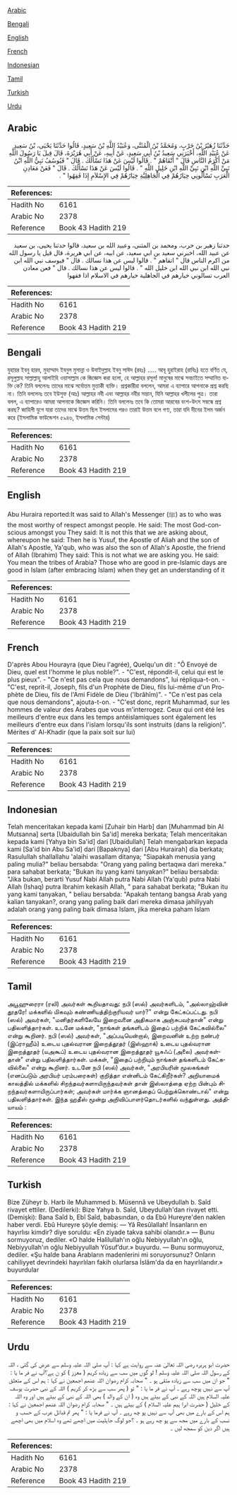 [Arabic](#arabic)

[Bengali](#bengali)

[English](#english)

[French](#french)

[Indonesian](#indonesian)

[Tamil](#tamil)

[Turkish](#turkish)

[Urdu](#urdu)

## Arabic


<div dir="rtl" lang="ar" style={{fontSize:'larger',backgroundColor:'#f8f9fa',padding:20}}>
حَدَّثَنَا زُهَيْرُ بْنُ حَرْبٍ، وَمُحَمَّدُ بْنُ الْمُثَنَّى، وَعُبَيْدُ اللَّهِ بْنُ سَعِيدٍ، قَالُوا حَدَّثَنَا يَحْيَى، بْنُ سَعِيدٍ عَنْ عُبَيْدِ اللَّهِ، أَخْبَرَنِي سَعِيدُ بْنُ أَبِي سَعِيدٍ، عَنْ أَبِيهِ، عَنْ أَبِي هُرَيْرَةَ، قَالَ قِيلَ يَا رَسُولَ اللَّهِ مَنْ أَكْرَمُ النَّاسِ قَالَ ‏"‏ أَتْقَاهُمْ ‏"‏ ‏.‏ قَالُوا لَيْسَ عَنْ هَذَا نَسْأَلُكَ ‏.‏ قَالَ ‏"‏ فَيُوسُفُ نَبِيُّ اللَّهِ ابْنُ نَبِيِّ اللَّهِ ابْنِ نَبِيِّ اللَّهِ ابْنِ خَلِيلِ اللَّهِ ‏"‏ ‏.‏ قَالُوا لَيْسَ عَنْ هَذَا نَسْأَلُكَ ‏.‏ قَالَ ‏"‏ فَعَنْ مَعَادِنِ الْعَرَبِ تَسْأَلُونِي خِيَارُهُمْ فِي الْجَاهِلِيَّةِ خِيَارُهُمْ فِي الإِسْلاَمِ إِذَا فَقِهُوا ‏"‏ ‏.‏
</div>
<div style={{backgroundColor:'#f8f9fa',padding:20, marginBottom: 10}}><table> <thead> <tr> <th>References:</th> <th></th> </tr> </thead> <tbody><tr><td>Hadith No</td><td>6161</td></tr><tr><td>Arabic No</td><td>2378</td></tr><tr><td>Reference</td><td>Book 43 Hadith 219</td></tr></tbody></table></div>


<div dir="rtl" lang="ar" style={{fontSize:'larger',backgroundColor:'#f8f9fa',padding:20}}>
حدثنا زهير بن حرب، ومحمد بن المثنى، وعبيد الله بن سعيد، قالوا حدثنا يحيى، بن سعيد عن عبيد الله، اخبرني سعيد بن ابي سعيد، عن ابيه، عن ابي هريرة، قال قيل يا رسول الله من اكرم الناس قال " اتقاهم " . قالوا ليس عن هذا نسالك . قال " فيوسف نبي الله ابن نبي الله ابن نبي الله ابن خليل الله " . قالوا ليس عن هذا نسالك . قال " فعن معادن العرب تسالوني خيارهم في الجاهلية خيارهم في الاسلام اذا فقهوا
</div>
<div style={{backgroundColor:'#f8f9fa',padding:20, marginBottom: 10}}><table> <thead> <tr> <th>References:</th> <th></th> </tr> </thead> <tbody><tr><td>Hadith No</td><td>6161</td></tr><tr><td>Arabic No</td><td>2378</td></tr><tr><td>Reference</td><td>Book 43 Hadith 219</td></tr></tbody></table></div>

## Bengali


<div dir="ltr" lang="bn" style={{fontSize:'larger',backgroundColor:'#f8f9fa',padding:20}}>
যুহায়র ইবনু হারব, মুহাম্মাদ ইবনুল মুসান্না ও উবাইদুল্লাহ ইবনু সাঈদ (রহঃ) ..... আবূ হুরাইরাহ (রাযিঃ) হতে বর্ণিত যে, রসূলুল্লাহ সাল্লাল্লাহু আলাইহি ওয়াসাল্লাম কে জিজ্ঞেস করা হলো, হে আল্লাহর রসূল! মানুষের মাঝে সবচাইতে সম্মানিত ব্যক্তি কে? তিনি বললেনঃ তাদের মাঝে সর্বোত্তম মুত্তাকী ব্যক্তি। প্রশ্নকারীরা বললেন, আমরা এ ব্যাপারে আপনাকে প্রশ্ন করছি না। তিনি বললেনঃ তবে ইউসুফ (আঃ) আল্লাহর নবী এবং আল্লাহর নবীর সন্তান, যিনি আল্লাহর খলীলের পুত্র। তারা বলল, এ ব্যাপারেও আমরা আপনাকে জিজ্ঞেস করিনি। তিনি বললেনঃ তবে কি তোমরা আরবের বংশ-উৎস সম্বন্ধে প্রশ্ন করছ? জাহিলী যুগে যারা তাদের মাঝে উত্তম ছিল ইসলামের পরও তারাই উত্তম বলে গণ্য, তারা যদি দীনের ইলম অর্জন করে (ইসলামিক ফাউন্ডেশন ৫৯৪৬, ইসলামিক সেন্টার)
</div>
<div style={{backgroundColor:'#f8f9fa',padding:20, marginBottom: 10}}><table> <thead> <tr> <th>References:</th> <th></th> </tr> </thead> <tbody><tr><td>Hadith No</td><td>6161</td></tr><tr><td>Arabic No</td><td>2378</td></tr><tr><td>Reference</td><td>Book 43 Hadith 219</td></tr></tbody></table></div>

## English


<div dir="ltr" lang="en" style={{fontSize:'larger',backgroundColor:'#f8f9fa',padding:20}}>
Abu Huraira reported:It was said to Allah's Messenger (ﷺ) as to who was the most worthy of respect amongst people. He said: The most God-conscious amongst you They said: It is not this that we are asking about, whereupon he said: Then he is Yusuf, the Apostle of Aliah and the son of Allah's Apostle, Ya'qub, who was also the son of Allah's Apostle, the friend of Allah (Ibrahim) They said: This is not what we are asking you. He said: You mean the tribes of Arabia? Those who are good in pre-Islamic days are good in Islam (after embracing Islam) when they get an understanding of it
</div>
<div style={{backgroundColor:'#f8f9fa',padding:20, marginBottom: 10}}><table> <thead> <tr> <th>References:</th> <th></th> </tr> </thead> <tbody><tr><td>Hadith No</td><td>6161</td></tr><tr><td>Arabic No</td><td>2378</td></tr><tr><td>Reference</td><td>Book 43 Hadith 219</td></tr></tbody></table></div>

## French


<div dir="ltr" lang="fr" style={{fontSize:'larger',backgroundColor:'#f8f9fa',padding:20}}>
D'après Abou Hourayra (que Dieu l'agrée), Quelqu'un dit : "Ô Envoyé de Dieu, quel est l'homme le plus noble?". - "C'est, répondit-il, celui qui est le plus pieux". - "Ce n'est pas cela que nous demandons", lui répliqua-t-on. - "C'est, reprit-il, Joseph, fils d'un Prophète de Dieu, fils lui-même d'un Prophète de Dieu, fils de l'Ami Fidèle de Dieu ('Ibrâhîm)". - "Ce n'est pas cela que nous demandons", ajouta-t-on. - "C'est donc, reprit Muhammad, sur les hommes de valeur des Arabes que vous m'interrogez. Ceux qui ont été les meilleurs d'entre eux dans les temps antéislamiques sont également les meilleurs d'entre eux dans l'islam lorsqu'ils sont instruits (dans la religion)". Mérites d' Al-Khadir (que la paix soit sur lui)
</div>
<div style={{backgroundColor:'#f8f9fa',padding:20, marginBottom: 10}}><table> <thead> <tr> <th>References:</th> <th></th> </tr> </thead> <tbody><tr><td>Hadith No</td><td>6161</td></tr><tr><td>Arabic No</td><td>2378</td></tr><tr><td>Reference</td><td>Book 43 Hadith 219</td></tr></tbody></table></div>

## Indonesian


<div dir="ltr" lang="id" style={{fontSize:'larger',backgroundColor:'#f8f9fa',padding:20}}>
Telah menceritakan kepada kami [Zuhair bin Harb] dan [Muhammad bin Al Mutsanna] serta [Ubaidullah bin Sa'id] mereka berkata; Telah menceritakan kepada kami [Yahya bin Sa'id] dari [Ubaidullah] Telah mengabarkan kepada kami [Sa'id bin Abu Sa'id] dari [Bapaknya] dari [Abu Hurairah] dia berkata; Rasulullah shallallahu 'alaihi wasallam ditanya; "Siapakah menusia yang paling mulia?" beliau bersabda: "Orang yang paling bertaqwa dari mereka." para sahabat berkata; "Bukan itu yang kami tanyakan?" beliau bersabda: "Jika bukan, berarti Yusuf Nabi Allah putra Nabi Allah (Ya'qub) putra Nabi Allah (Ishaq) putra Ibrahim kekasih Allah, " para sahabat berkata; "Bukan itu yang kami tanyakan, " beliau bersabda: "Apakah tentang bangsa Arab yang kalian tanyakan?, orang yang paling baik dari mereka dimasa jahiliyyah adalah orang yang paling baik dimasa Islam, jika mereka paham Islam
</div>
<div style={{backgroundColor:'#f8f9fa',padding:20, marginBottom: 10}}><table> <thead> <tr> <th>References:</th> <th></th> </tr> </thead> <tbody><tr><td>Hadith No</td><td>6161</td></tr><tr><td>Arabic No</td><td>2378</td></tr><tr><td>Reference</td><td>Book 43 Hadith 219</td></tr></tbody></table></div>

## Tamil


<div dir="ltr" lang="ta" style={{fontSize:'larger',backgroundColor:'#f8f9fa',padding:20}}>
அபூஹுரைரா (ரலி) அவர்கள் கூறியதாவது: நபி (ஸல்) அவர்களிடம், "அல்லாஹ்வின் தூதரே! மக்களில் மிகவும் கண்ணியத்திற்குரியவர் யார்?" என்று கேட்கப்பட்டது. நபி (ஸல்) அவர்கள், "மனிதர்களிலேயே இறைவனை அதிகமாக அஞ்சுபவர்தான்" என்று பதிலளித்தார்கள். உடனே மக்கள், "நாங்கள் தங்களிடம் இதைப் பற்றிக் கேட்கவில்லை" என்று கூறினர். நபி (ஸல்) அவர்கள், "அப்படியென்றால், இறைவனின் உற்ற நண்பர் (இப்ராஹீம்) உடைய புதல்வரான இறைத்தூதர் (இஸ்ஹாக்) உடைய புதல்வரான இறைத்தூதர் (யஅகூப்) உடைய புதல்வரான இறைத்தூதர் யூசுஃப் (அலை) அவர்கள்தான்" என்று பதிலளித்தார்கள். மக்கள், "இதைப் பற்றியும் நாங்கள் தங்களிடம் கேட்கவில்லை" என்று கூறினர். உடனே நபி (ஸல்) அவர்கள், "அரபியரின் மூலகங்கள் (எனப்படும் அரபியர் பரம்பரைகள்) குறித்தா என்னிடம் கேட்கிறீர்கள்? அறியாமைக் காலத்தில் மக்களில் சிறந்தவர்களாயிருந்தவர்கள் தான் இஸ்லாத்தை ஏற்ற பின்பும் சிறந்தவர்களாயிருப்பார்கள்; அவர்கள் மார்க்க ஞானத்தைப் பெற்றுக்கொண்டால்" என்று பதிலளித்தார்கள். இந்த ஹதீஸ் மூன்று அறிவிப்பாளர்தொடர்களில் வந்துள்ளது. அத்தியாயம் :
</div>
<div style={{backgroundColor:'#f8f9fa',padding:20, marginBottom: 10}}><table> <thead> <tr> <th>References:</th> <th></th> </tr> </thead> <tbody><tr><td>Hadith No</td><td>6161</td></tr><tr><td>Arabic No</td><td>2378</td></tr><tr><td>Reference</td><td>Book 43 Hadith 219</td></tr></tbody></table></div>

## Turkish


<div dir="ltr" lang="tr" style={{fontSize:'larger',backgroundColor:'#f8f9fa',padding:20}}>
Bize Züheyr b. Harb ile Muhammed b. Müsennâ ve Ubeydullah b. Saîd rivayet ettiler. (Dedilerki): Bize Yahya b. Saîd, Ubeydullah'dan rivayet etti. (Demişki): Bana Saîd b, Ebî Saîd, babasından, o da Ebû Hureyre'den naklen haber verdi. Ebû Hureyre şöyle demiş: — Yâ Resûlallah! İnsanların en hayırlısı kimdir? diye soruldu: «En ziyade takva sahibi olanıdır.» — Bunu sormuyoruz, dediler. «O halde Halilullah'ın oğlu Nebiyyullah'ın oğlu, Nebiyyullah'ın oğlu Nebiyyullah Yûsuf’dur.» buyurdu. — Bunu sormuyoruz, dediler. «Şu halde bana Arabların madenlerini mi soruyorsunuz? Onların cahiliyyet devrindeki hayırlıları fakih olurlarsa İslâm'da da en hayırlılarıdır.» buyurdular
</div>
<div style={{backgroundColor:'#f8f9fa',padding:20, marginBottom: 10}}><table> <thead> <tr> <th>References:</th> <th></th> </tr> </thead> <tbody><tr><td>Hadith No</td><td>6161</td></tr><tr><td>Arabic No</td><td>2378</td></tr><tr><td>Reference</td><td>Book 43 Hadith 219</td></tr></tbody></table></div>

## Urdu


<div dir="rtl" lang="ur" style={{fontSize:'larger',backgroundColor:'#f8f9fa',padding:20}}>
حضرت ابو ہریرہ رضی اللہ تعالیٰ عنہ سے روایت ہے کہا : آپ صلی اللہ علیہ وسلم سے عرض کی گئی ، اللہ کے رسول اللہ صلی اللہ علیہ وسلم ! لو گوں میں سب سے زیادہ کریم ( معزز ) کو ن ہے؟آپ نے فر ما یا : " جو ان میں سب سے زیادہ متقی ہو ۔ " صحابہ کرام رضوان اللہ عنھم اجمعین نے کہا : ہم اس کے متعلق آپ سے نہیں پوچھ رہے ۔ آپ نے فر ما یا : " تو ( پھر سب سے بڑھ کر کریم ) اللہ کے نبی حضرت یوسف علیہ السلام ہیں اللہ کے نبی کے بیٹے ہیں وہ ( ان کے والد ) بھی اللہ کے نبی کے بیٹے ہیں اور وہ اللہ کے خلیل ( حضرت ابرا ہیم علیہ السلام ) کے بیٹے ہیں ۔ " صحابہ کرام رضوان اللہ عنھم اجمعین نے کہا : ہم اس کے بارے میں بھی آپ سے نہیں پو چھ رہے ۔ آپ نے فرما یا : " پھر تم قبائل عرب کے حسب و نسب کے بارے میں مجھ سے پو چھ رہے ہو ۔ ؟جو لوگ جاہلیت میں اچھے تھے وہ اسلام میں بھی اچھے ہیں اگر دین کو سمجھ لیں ۔
</div>
<div style={{backgroundColor:'#f8f9fa',padding:20, marginBottom: 10}}><table> <thead> <tr> <th>References:</th> <th></th> </tr> </thead> <tbody><tr><td>Hadith No</td><td>6161</td></tr><tr><td>Arabic No</td><td>2378</td></tr><tr><td>Reference</td><td>Book 43 Hadith 219</td></tr></tbody></table></div>